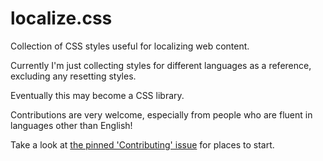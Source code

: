 # localize.css
Collection of CSS styles useful for localizing web content.

Currently I'm just collecting styles for different languages as a reference, excluding any resetting styles.

Eventually this may become a CSS library.

Contributions are very welcome, especially from people who are fluent in languages other than English!

Take a look at [the pinned 'Contributing' issue](https://github.com/missmatsuko/localize.css/issues/5) for places to start.
